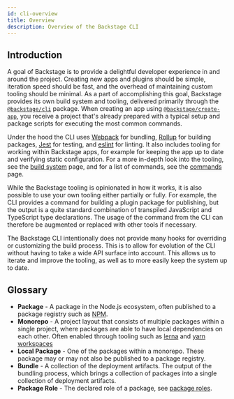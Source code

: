 ```yaml
---
id: cli-overview
title: Overview
description: Overview of the Backstage CLI
---
```


## Introduction

A goal of Backstage is to provide a delightful developer experience in and
around the project. Creating new apps and plugins should be simple, iteration
speed should be fast, and the overhead of maintaining custom tooling should be
minimal. As a part of accomplishing this goal, Backstage provides its own build
system and tooling, delivered primarily through the
[`@backstage/cli`](https://www.npmjs.com/package/@backstage/cli) package. When
creating an app using
[`@backstage/create-app`](https://www.npmjs.com/package/@backstage/create-app),
you receive a project that's already prepared with a typical setup and package
scripts for executing the most common commands.

Under the hood the CLI uses [Webpack](https://webpack.js.org/) for bundling,
[Rollup](https://rollupjs.org/) for building packages,
[Jest](https://jestjs.io/) for testing, and [eslint](https://eslint.org/) for
linting. It also includes tooling for working within Backstage apps, for example
for keeping the app up to date and verifying static configuration. For a more
in-depth look into the tooling, see the [build system](./cli-build-system.md)
page, and for a list of commands, see the [commands](./cli-commands.md) page.

While the Backstage tooling is opinionated in how it works, it is also possible
to use your own tooling either partially or fully. For example, the CLI provides
a command for building a plugin package for publishing, but the output is a
quite standard combination of transpiled JavaScript and TypeScript type
declarations. The usage of the command from the CLI can therefore be augmented
or replaced with other tools if necessary.

The Backstage CLI intentionally does not provide many hooks for overriding or
customizing the build process. This is to allow for evolution of the CLI without
having to take a wide API surface into account. This allows us to iterate and
improve the tooling, as well as to more easily keep the system up to date.

## Glossary

- **Package** - A package in the Node.js ecosystem, often published to a package
  registry such as [NPM](https://www.npmjs.com/).
- **Monorepo** - A project layout that consists of multiple packages within a
  single project, where packages are able to have local dependencies on each
  other. Often enabled through tooling such as [lerna](https://lerna.js.org/)
  and [yarn workspaces](https://classic.yarnpkg.com/en/docs/workspaces/)
- **Local Package** - One of the packages within a monorepo. These package may
  or may not also be published to a package registry.
- **Bundle** - A collection of the deployment artifacts. The output of the
  bundling process, which brings a collection of packages into a single
  collection of deployment artifacts.
- **Package Role** - The declared role of a package, see [package roles](./cli-build-system.md#package-roles).
